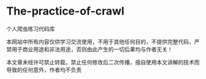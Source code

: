 # The-practice-of-crawl
个人爬虫练习代码库


本网站中所有内容仅供学习交流使用，不用于其他任何目的，不提供完整代码，严禁用于商业用途和非法用途，否则由此产生的一切后果均与作者无关！

本文章未经许可禁止转载，禁止任何修改后二次传播，擅自使用本文讲解的技术而导致的任何意外，作者均不负责

